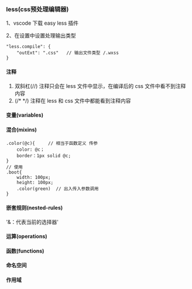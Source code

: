 ### less(css预处理编辑器)
1、vscode 下载 easy less 插件

2、在设置中设置处理输出类型
```
"less.compile": {
    "outExt": ".css"   // 输出文件类型 /.wxss
}
```
#### 注释
1. 双斜杠(//) 注释只会在 less 文件中显示，在编译后的 css 文件中看不到注释内容
2. (/* */) 注释在 less 和 css 文件中都能看到注释内容

#### 变量(variables)

#### 混合(mixins)
```
.color(@c){     // 相当于函数定义 传参
    color: @c；
    border：1px solid @c;
}
// 使用
.boot{
    width: 100px;
    height: 100px;
    .color(green)  // 出入传入参数调用
}
```
#### 嵌套规则(nested-rules)
'&：代表当前的选择器'

#### 运算(operations)

#### 函数(functions)

#### 命名空间

#### 作用域

#### 